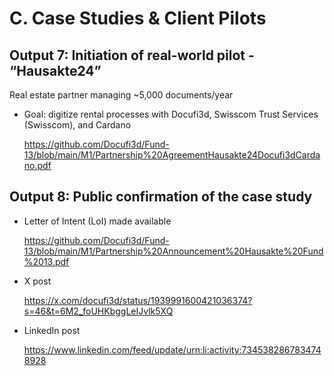 # C. Case Studies & Client Pilots

## Output 7: Initiation of real-world pilot - “Hausakte24”

Real estate partner managing ~5,000 documents/year

- Goal: digitize rental processes with Docufi3d, Swisscom Trust Services (Swisscom), and Cardano

  https://github.com/Docufi3d/Fund-13/blob/main/M1/Partnership%20AgreementHausakte24Docufi3dCardano.pdf


## Output 8: Public confirmation of the case study

- Letter of Intent (LoI) made available

  https://github.com/Docufi3d/Fund-13/blob/main/M1/Partnership%20Announcement%20Hausakte%20Fund%2013.pdf

- X post

  https://x.com/docufi3d/status/1939991600421036374?s=46&t=6M2_foUHKbggLeIJvlk5XQ

- LinkedIn post

  https://www.linkedin.com/feed/update/urn:li:activity:7345382867834748928
